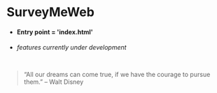 # SurveyMeWeb

- #### Entry point = 'index.html' ####

- _features currently under development_



<br/>

> “All our dreams can come true, if we have the courage to pursue them.” – Walt Disney
